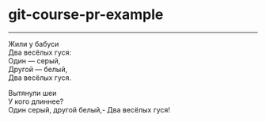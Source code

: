 # git-course-pr-example
---
Жили у бабуси  
Два весёлых гуся:  
Один — серый,  
Другой — белый,  
Два весёлых гуся.  

Вытянули шеи  
У кого длиннее?  
Один серый, другой белый,- 
Два весёлых гуся! 
